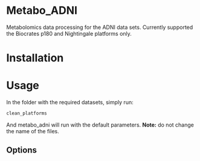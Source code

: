 # Metabo_ADNI

Metabolomics data processing for the ADNI data sets.
Currently supported the Biocrates p180 and Nightingale platforms only.

# Installation

# Usage

In the folder with the required datasets, simply run:

```bash
clean_platforms
```

And metabo_adni will run with the default parameters.
**Note:** do not change the name of the files.

## Options

